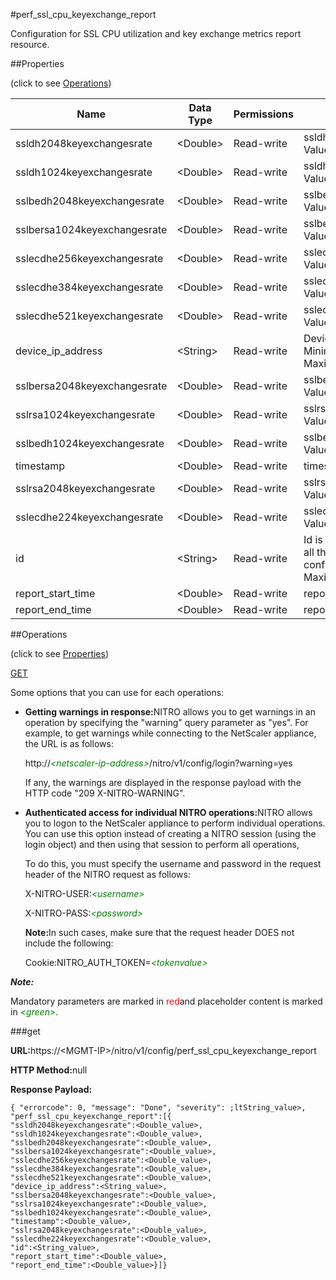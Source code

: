 #perf_ssl_cpu_keyexchange_report

Configuration for SSL CPU utilization and key exchange metrics report resource.


##Properties 
<span>(click to see [Operations](#opera))</span>


<table><thead><tr><th>Name</th><th>Data Type</th><th>Permissions</th><th>Description</th></tr></thead><tbody><tr><td>ssldh2048keyexchangesrate</td><td>&lt;Double></td><td>Read-write</td><td>ssldh2048keyexchangesrate Value .</td></tr><tr><td>ssldh1024keyexchangesrate</td><td>&lt;Double></td><td>Read-write</td><td>ssldh1024keyexchangesrate Value .</td></tr><tr><td>sslbedh2048keyexchangesrate</td><td>&lt;Double></td><td>Read-write</td><td>sslbedh2048keyexchangesrate Value .</td></tr><tr><td>sslbersa1024keyexchangesrate</td><td>&lt;Double></td><td>Read-write</td><td>sslbersa1024keyexchangesrate Value .</td></tr><tr><td>sslecdhe256keyexchangesrate</td><td>&lt;Double></td><td>Read-write</td><td>sslecdhe256keyexchangesrate Value .</td></tr><tr><td>sslecdhe384keyexchangesrate</td><td>&lt;Double></td><td>Read-write</td><td>sslecdhe384keyexchangesrate Value .</td></tr><tr><td>sslecdhe521keyexchangesrate</td><td>&lt;Double></td><td>Read-write</td><td>sslecdhe521keyexchangesrate Value .</td></tr><tr><td>device_ip_address</td><td>&lt;String></td><td>Read-write</td><td>Device IP Address.<br>Minimum length = 1<br>Maximum length = 64</td></tr><tr><td>sslbersa2048keyexchangesrate</td><td>&lt;Double></td><td>Read-write</td><td>sslbersa2048keyexchangesrate Value .</td></tr><tr><td>sslrsa1024keyexchangesrate</td><td>&lt;Double></td><td>Read-write</td><td>sslrsa1024keyexchangesrate Value.</td></tr><tr><td>sslbedh1024keyexchangesrate</td><td>&lt;Double></td><td>Read-write</td><td>sslbedh1024keyexchangesrate Value .</td></tr><tr><td>timestamp</td><td>&lt;Double></td><td>Read-write</td><td>timestamp in milliseconds.</td></tr><tr><td>sslrsa2048keyexchangesrate</td><td>&lt;Double></td><td>Read-write</td><td>sslrsa2048keyexchangesrate Value .</td></tr><tr><td>sslecdhe224keyexchangesrate</td><td>&lt;Double></td><td>Read-write</td><td>sslecdhe224keyexchangesrate Value .</td></tr><tr><td>id</td><td>&lt;String></td><td>Read-write</td><td>Id is system generated key for all the entries in this perf table configuration.<br>Maximum length = 256</td></tr><tr><td>report_start_time</td><td>&lt;Double></td><td>Read-write</td><td>report_start_time in seconds.</td></tr><tr><td>report_end_time</td><td>&lt;Double></td><td>Read-write</td><td>report_end_time in seconds.</td></tr></tbody></table>
##Operations 
<span>(click to see [Properties](#prope))</span>


[GET]()


Some options that you can use for each operations:
<ul><li><p><b>Getting warnings in response:</b>NITRO allows you to get warnings in an operation by specifying the "warning" query parameter as "yes". For example, to get warnings while connecting to the NetScaler appliance, the URL is as follows:</p><p>http://<span style="color:green;font-style:italic;">&lt;netscaler-ip-address&gt;</span>/nitro/v1/config/login?warning=yes</p><p>If any, the warnings are displayed in the response payload with the HTTP code "209 X-NITRO-WARNING".</p></li><li><p><b>Authenticated access for individual NITRO operations:</b>NITRO allows you to logon to the NetScaler appliance to perform individual operations. You can use this option instead of creating a NITRO session (using the login object) and then using that session to perform all operations,</p><p>To do this, you must specify the username and password in the request header of the NITRO request as follows:</p><p>X-NITRO-USER:<span style="color:green;font-style:italic;">&lt;username&gt;</span></p><p>X-NITRO-PASS:<span style="color:green;font-style:italic;">&lt;password&gt;</span></p><p><b>Note:</b>In such cases, make sure that the request header DOES not include the following:</p><p>Cookie:NITRO_AUTH_TOKEN=<span style="color:green;font-style:italic;">&lt;tokenvalue&gt;</span></p></li></ul>



***Note:*** 
Mandatory parameters are marked in <span style="color:#FF0000;">red</span>and placeholder content is marked in <span style="color:green;font-style:italic">&lt;green&gt;</span>.

###get



<b>URL:</b>https://&lt;MGMT-IP&gt;/nitro/v1/config/perf_ssl_cpu_keyexchange_report
<b>HTTP Method:</b>null
<b>Response Payload: </b>```{ "errorcode": 0, "message": "Done", "severity": ;ltString_value>, "perf_ssl_cpu_keyexchange_report":[{"ssldh2048keyexchangesrate":<Double_value>,"ssldh1024keyexchangesrate":<Double_value>,"sslbedh2048keyexchangesrate":<Double_value>,"sslbersa1024keyexchangesrate":<Double_value>,"sslecdhe256keyexchangesrate":<Double_value>,"sslecdhe384keyexchangesrate":<Double_value>,"sslecdhe521keyexchangesrate":<Double_value>,"device_ip_address":<String_value>,"sslbersa2048keyexchangesrate":<Double_value>,"sslrsa1024keyexchangesrate":<Double_value>,"sslbedh1024keyexchangesrate":<Double_value>,"timestamp":<Double_value>,"sslrsa2048keyexchangesrate":<Double_value>,"sslecdhe224keyexchangesrate":<Double_value>,"id":<String_value>,"report_start_time":<Double_value>,"report_end_time":<Double_value>}]}```



